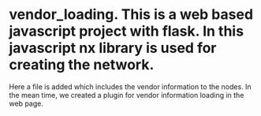 # vendor_loading. This is a web based javascript project with flask. In this javascript nx library is used for creating the network.
Here a file is added which includes the vendor information to the nodes. In the mean time, we created a plugin for vendor information
loading in the web page. 
